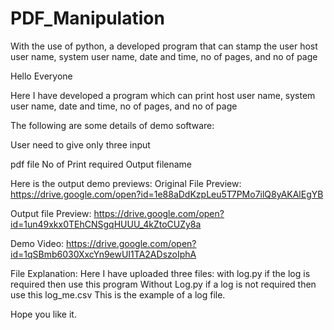 # PDF_Manipulation
With the use of python, a developed program that can stamp the user host user name, system user name, date and time, no of pages, and no of page


Hello Everyone


Here I have developed a program which can print host user name, system user name, date and time, no of pages, and no of page


The following are some details of demo software:

User need to give only three input

pdf file
No of Print required
Output filename

Here is the output demo previews: Original File Preview: https://drive.google.com/open?id=1e88aDdKzpLeu5T7PMo7ilQ8yAKAlEgYB

Output file Preview: https://drive.google.com/open?id=1un49xkx0TEhCNSgqHUUU_4kZtoCUZy8a

Demo Video: https://drive.google.com/open?id=1qSBmb6030XxcYn9ewUI1TA2ADszoIphA

File Explanation:
Here I have uploaded three files:
with log.py if the log is required then use this program
Without Log.py if a log is not required then use this
log_me.csv This is the example of a log file.

Hope you like it.
